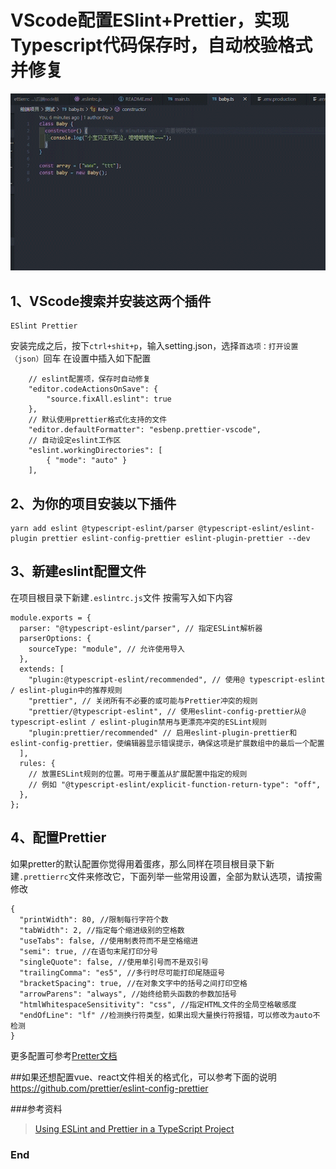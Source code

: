 # VScode配置ESlint+Prettier，实现Typescript代码保存时，自动校验格式并修复
![markdown](https://raw.githubusercontent.com/DCLangX/howToAutoFixTypescript/master/%E6%95%88%E6%9E%9C%E9%A2%84%E8%A7%88.gif "markdown")
## 1、VScode搜索并安装这两个插件
```
ESlint Prettier
```
安装完成之后，按下`ctrl+shit+p`，输入setting.json，选择`首选项：打开设置（json）`回车
在设置中插入如下配置
```
    // eslint配置项，保存时自动修复
    "editor.codeActionsOnSave": {
        "source.fixAll.eslint": true
    },
    // 默认使用prettier格式化支持的文件
    "editor.defaultFormatter": "esbenp.prettier-vscode",
    // 自动设定eslint工作区
    "eslint.workingDirectories": [
        { "mode": "auto" }
    ],
```

## 2、为你的项目安装以下插件
```
yarn add eslint @typescript-eslint/parser @typescript-eslint/eslint-plugin prettier eslint-config-prettier eslint-plugin-prettier --dev
```

## 3、新建eslint配置文件
在项目根目录下新建`.eslintrc.js`文件
按需写入如下内容
```
module.exports = {
  parser: "@typescript-eslint/parser", // 指定ESLint解析器
  parserOptions: {
    sourceType: "module", // 允许使用导入
  },
  extends: [
    "plugin:@typescript-eslint/recommended", // 使用@ typescript-eslint / eslint-plugin中的推荐规则
	"prettier", // 关闭所有不必要的或可能与Prettier冲突的规则
    "prettier/@typescript-eslint", // 使用eslint-config-prettier从@ typescript-eslint / eslint-plugin禁用与更漂亮冲突的ESLint规则
    "plugin:prettier/recommended" // 启用eslint-plugin-prettier和eslint-config-prettier，使编辑器显示错误提示，确保这项是扩展数组中的最后一个配置
  ],
  rules: {
    // 放置ESLint规则的位置。可用于覆盖从扩展配置中指定的规则
    // 例如 "@typescript-eslint/explicit-function-return-type": "off",
  },
};
```

## 4、配置Prettier
如果pretter的默认配置你觉得用着蛋疼，那么同样在项目根目录下新建`.prettierrc`文件来修改它，下面列举一些常用设置，全部为默认选项，请按需修改
```
{
  "printWidth": 80, //限制每行字符个数
  "tabWidth": 2, //指定每个缩进级别的空格数
  "useTabs": false, //使用制表符而不是空格缩进
  "semi": true, //在语句末尾打印分号
  "singleQuote": false, //使用单引号而不是双引号
  "trailingComma": "es5", //多行时尽可能打印尾随逗号
  "bracketSpacing": true, //在对象文字中的括号之间打印空格
  "arrowParens": "always", //始终给箭头函数的参数加括号
  "htmlWhitespaceSensitivity": "css", //指定HTML文件的全局空格敏感度
  "endOfLine": "lf" //检测换行符类型，如果出现大量换行符报错，可以修改为auto不检测
}
```
更多配置可参考[Pretter文档](https://prettier.io/docs/en/options.html)

##如果还想配置vue、react文件相关的格式化，可以参考下面的说明
<https://github.com/prettier/eslint-config-prettier>


###参考资料
> [Using ESLint and Prettier in a TypeScript Project](https://www.robertcooper.me/using-eslint-and-prettier-in-a-typescript-project)

### End
